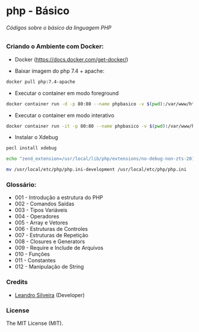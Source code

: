 # php - Básico

###### Códigos sobre o básico da linguagem PHP

### Criando o Ambiente com Docker:

- Docker (https://docs.docker.com/get-docker/)

- Baixar imagem do php 7.4 + apache:
```bash
docker pull php:7.4-apache
```

- Executar o container em modo foreground 
```bash
docker container run -d -p 80:80 --name phpbasico -v $(pwd):/var/www/html php:7.4-apache
```

- Executar o container em modo interativo
```bash
docker container run -it -p 80:80 --name phpbasico -v $(pwd):/var/www/html php:7.4-apache /bin/bash
```

- Instalar o Xdebug
```bash
pecl install xdebug
```
```bash
echo "zend_extension=/usr/local/lib/php/extensions/no-debug-non-zts-20190902/xdebug.so" >> /usr/local/etc/php/php.ini-development
```

```bash
mv /usr/local/etc/php/php.ini-development /usr/local/etc/php/php.ini
```
### Glossário:

- 001 - Introdução a estrutura do PHP
- 002 - Comandos Saídas
- 003 - Tipos Variáveis
- 004 - Operadores
- 005 - Array e Vetores
- 006 - Estruturas de Controles
- 007 - Estruturas de Repetição
- 008 - Closures e Generators
- 009 - Require e Include de Arquivos
- 010 - Funções
- 011 - Constantes
- 012 - Manipulação de String

### Credits

- [Leandro Silveira](https://github.com/silveirajedi) (Developer)

### License

The MIT License (MIT).
